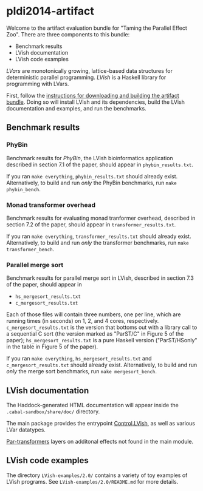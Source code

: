 pldi2014-artifact
=================

Welcome to the artifact evaluation bundle for "Taming the Parallel
Effect Zoo".  There are three components to this bundle:

  * Benchmark results
  * LVish documentation
  * LVish code examples
  
_LVars_ are monotonically growing, lattice-based data structures for
deterministic parallel programming. _LVish_ is a Haskell library for
programming with LVars.
  
First, follow the
[instructions for downloading and building the artifact bundle](http://www.cs.indiana.edu/~lkuper/effectzoo/).
Doing so will install LVish and its dependencies, build the LVish
documentation and examples, and run the benchmarks.

## Benchmark results 

### PhyBin

Benchmark results for _PhyBin_, the LVish bioinformatics application
described in section 7.1 of the paper, should appear in
`phybin_results.txt`.

If you ran `make everything`, `phybin_results.txt` should already
exist.  Alternatively, to build and run _only_ the PhyBin benchmarks,
run `make phybin_bench`.

### Monad transformer overhead

Benchmark results for evaluating monad tranformer overhead, described
in section 7.2 of the paper, should appear in
`transformer_results.txt`.

If you ran `make everything`, `transformer_results.txt` should already
exist.  Alternatively, to build and run _only_ the transformer
benchmarks, run `make transformer_bench`.

### Parallel merge sort

Benchmark results for parallel merge sort in LVish, described in
section 7.3 of the paper, should appear in

  * `hs_mergesort_results.txt`
  * `c_mergesort_results.txt`
  
Each of those files will contain three numbers, one per line, which
are running times (in seconds) on 1, 2, and 4 cores, respectively.
`c_mergesort_results.txt` is the version that bottoms out with a
library call to a sequential C sort (the version marked as "ParST/C"
in Figure 5 of the paper); `hs_mergesort_results.txt` is a pure
Haskell version ("ParST/HSonly" in the table in Figure 5 of the
paper).

If you ran `make everything`, `hs_mergesort_results.txt` and
`c_mergesort_results.txt` should already exist.  Alternatively, to
build and run _only_ the merge sort benchmarks, run `make
mergesort_bench`.

## LVish documentation

The Haddock-generated HTML documentation will appear inside the
 `.cabal-sandbox/share/doc/` directory.
 
The main package provides the entrypoint [Control.LVish](http://htmlpreview.github.io/?https://github.com/iu-parfunc/pldi2014-artifact/blob/master/apidocs/lvish-2.0/html/index.html), as well as various LVar datatypes.

[Par-transformers](http://htmlpreview.github.io/?https://github.com/iu-parfunc/pldi2014-artifact/blob/master/apidocs/par-transformers-1.1/html/index.html) layers on additonal effects not found in the main module.

  
## LVish code examples

The directory `LVish-examples/2.0/` contains a variety of toy examples
of LVish programs.  See `LVish-examples/2.0/README.md` for more
details.
